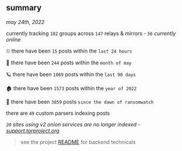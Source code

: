 
## summary
_may 24th, 2022_

currently tracking `102` groups across `147` relays & mirrors - _`56` currently online_

⏲ there have been `15` posts within the `last 24 hours`

🦈 there have been `244` posts within the `month of may`

🪐 there have been `1069` posts within the `last 90 days`

🏚 there have been `1573` posts within the `year of 2022`

🦕 there have been `3859` posts `since the dawn of ransomwatch`

there are `49` custom parsers indexing posts

_`20` sites using v2 onion services are no longer indexed - [support.torproject.org](https://support.torproject.org/onionservices/v2-deprecation/)_

> see the project [README](https://github.com/joshhighet/ransomwatch#ransomwatch--) for backend technicals
